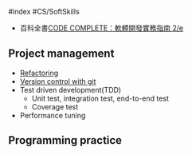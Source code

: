#index #CS/SoftSkills

* 百科全書[CODE COMPLETE：軟體開發實務指南 2/e](https://www.tenlong.com.tw/products/9789864341313)

## Project management
* [Refactoring](Refactoring.md)
* [Version control with git](Version_control_with_git.md)
* Test driven development(TDD)
    * Unit test, integration test, end-to-end test
    * Coverage test
* Performance tuning

## Programming practice

